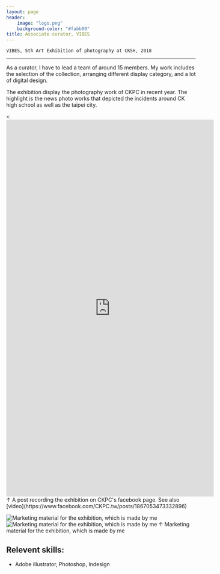 ```yaml
---
layout: page
header:
    image: "logo.png"
    background-color: "#fabb00"
title: Associate curator, VIBES
---
```


`VIBES, 5th Art Exhibition of photography at CKSH, 2018`

---

As a curator, I have to lead a team of around 15 members. My work includes the selection of the collection, arranging different display category, and a lot of digital design. 

The exhibition display the photography work of CKPC in recent year. The highlight is the news photo works that depicted the incidents around CK high school as well as the taipei city.

<div class="flex-video">
        <<iframe src="https://www.facebook.com/plugins/post.php?href=https%3A%2F%2Fwww.facebook.com%2FCKPC.tw%2Fphotos%2Fa.1870535099651400%2F1870537336317843%2F&show_text=true&width=552&height=896&appId" width="552" height="1000" style="border:none;overflow:hidden" scrolling="no" frameborder="0" allowTransparency="true" allow="encrypted-media"></iframe>
</div>
&uarr; A post recording the exhibition on CKPC's facebook page. See also [video](https://www.facebook.com/CKPC.tw/posts/1867053473332896)

![Marketing material for the exhibition, which is made by me](https://i.imgur.com/cRroKHb.jpg)
![Marketing material for the exhibition, which is made by me](https://i.imgur.com/pjIBSpS.jpg)
&uarr; Marketing material for the exhibition, which is made by me

## Relevent skills:
- Adobe illustrator, Photoshop, Indesign
